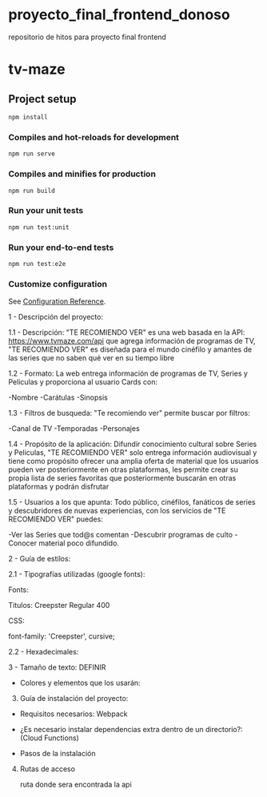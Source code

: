 # proyecto_final_frontend_donoso
repositorio de hitos para proyecto final frontend

 # tv-maze

## Project setup
```
npm install
```

### Compiles and hot-reloads for development
```
npm run serve
```

### Compiles and minifies for production
```
npm run build
```

### Run your unit tests
```
npm run test:unit
```

### Run your end-to-end tests
```
npm run test:e2e
```

### Customize configuration
See [Configuration Reference](https://cli.vuejs.org/config/).

1 - Descripción del proyecto:

1.1 - Descripción: "TE RECOMIENDO VER" es una web basada en la API: https://www.tvmaze.com/api que agrega información de programas de TV, "TE RECOMIENDO VER" es diseñada para el mundo cinéfilo y amantes de las series que no saben qué ver en su tiempo libre

1.2 - Formato:
La web entrega información de programas de TV, Series y Peliculas y proporciona al usuario Cards con: 

-Nombre 
-Carátulas 
-Sinopsis 

1.3 - Filtros de busqueda:
"Te recomiendo ver" permite buscar por filtros: 

-Canal de TV
-Temporadas
-Personajes 

1.4 - Propósito de la aplicación:
Difundir conocimiento cultural sobre Series y Peliculas, "TE RECOMIENDO VER" solo entrega información audiovisual y tiene como propósito ofrecer una amplia oferta de material que los usuarios pueden ver posteriormente en otras plataformas, les permite crear su propia lista de series favoritas que posteriormente buscarán en otras plataformas y podrán disfrutar

1.5 - Usuarios a los que apunta:
Todo público, cinéfilos, fanáticos de series y descubridores de nuevas experiencias, con los servicios de "TE RECOMIENDO VER" puedes:

-Ver las Series que tod@s comentan
-Descubrir programas de culto
-Conocer material poco difundido.

2 - Guía de estilos:

2.1 - Tipografías utilizadas (google fonts):

Fonts:

Titulos: Creepster Regular 400

<link href="https://fonts.googleapis.com/css2?family=Creepster&display=swap" rel="stylesheet"> 

CSS: 

font-family: 'Creepster', cursive;

2.2 - Hexadecimales:


3 - Tamaño de texto: DEFINIR

- Colores y elementos que los usarán:

   
3) Guía de instalación del proyecto:

- Requisitos necesarios: Webpack

- ¿Es necesario instalar dependencias extra dentro de un directorio?: (Cloud Functions)

- Pasos de la instalación

4) Rutas de acceso

   ruta donde sera encontrada la api
